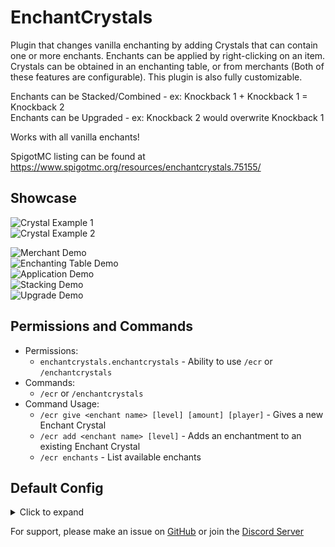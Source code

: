 # EnchantCrystals

Plugin that changes vanilla enchanting by adding Crystals that can contain one or more enchants. Enchants can be applied
by right-clicking on an item. Crystals can be obtained in an enchanting table, or from merchants (Both of these features
are configurable). This plugin is also fully customizable.

Enchants can be Stacked/Combined - ex: Knockback 1 + Knockback 1 = Knockback 2<br>
Enchants can be Upgraded - ex: Knockback 2 would overwrite Knockback 1

Works with all vanilla enchants!

SpigotMC listing can be found at https://www.spigotmc.org/resources/enchantcrystals.75155/

## Showcase

![Crystal Example 1](https://i.imgur.com/QAJrvak.png) <br>
![Crystal Example 2](https://i.imgur.com/PjmRzo5.png)

![Merchant Demo](https://i.imgur.com/j63FXFv.gif) <br>
![Enchanting Table Demo](https://i.imgur.com/5tD3O1F.gif) <br>
![Application Demo](https://i.imgur.com/RgQbI8P.gif) <br>
![Stacking Demo](https://i.imgur.com/naL8H43.gif) <br>
![Upgrade Demo](https://i.imgur.com/drMuA9y.gif) <br>

## Permissions and Commands

- Permissions:
    - ``enchantcrystals.enchantcrystals`` - Ability to use ``/ecr`` or ``/enchantcrystals``
- Commands:
    - ``/ecr`` or ``/enchantcrystals``
- Command Usage:
    - ``/ecr give <enchant name> [level] [amount] [player]`` - Gives a new Enchant Crystal
    - ``/ecr add <enchant name> [level]`` - Adds an enchantment to an existing Enchant Crystal
    - ``/ecr enchants`` - List available enchants

## Default Config

<details>
  <summary>Click to expand</summary>

```
# Made by Puyodead1
settings:
  enchanting_tables:
    enabled: false # Setting this to true will change enchanted books to crystals in enchantment tables
    require_lapis: true

  merchants:
    # Changing this from true to false will not affect any merchants that have already been interacted with!
    enabled: false # Setting this to true will change enchanted books to crystals in merchant trades
  item:
    material: NETHER_STAR # https://hub.spigotmc.org/javadocs/bukkit/org/bukkit/Material.html (Don't use legacy names)
    display_name: "&6Enchantment Crystal &8[&7%ENCHANTMENT_COUNT% %ENCHANTMENT_STRING%&8]"
    enchant_lore: "&7%ENCHANTMENT_NAME% %ENCHANTMENT_LEVEL%"
    lore:
      - ""
      - "&7Right click on an item to apply."

messages:
  enchantment_plural: "Enchantments"
  enchantment_singular: "Enchantment"
  already_enchanted: "&cThat item already contains this enchantment!"
  enchantment_success: "&aSuccessfully applied &e%ENCHANTMENT_NAME% %ENCHANTMENT_LEVEL% &ato &e%ITEM_DISPLAY_NAME%&a!"
  enchantment_bounds_error: "&cEnchantment level out of bounds! Must be between %ENCHANTMENT_LEVEL_START% and %ENCHANTMENT_LEVEL_MAX%"
  enchantment_conflict: "&e%OTHER_ENCHANTMENT_NAME% &cconflicts with this enchantment&c!"
  enchantment_max_exceed: "&e%ENCHANTMENT_NAME% &ccannot be combined as it would exceed the maximum level!"
  enchantment_upgraded: "&aSuccessfully upgraded &e%ENCHANTMENT_NAME% &afrom level &e%ENCHANTMENT_LEVEL_OLD% &ato level &e%ENCHANTMENT_LEVEL_NEW%&a!"
  invalid_item: "&e%ENCHANTMENT_NAME% &ccannot be applied to &e%ITEM_DISPLAY_NAME%!"
  invalid_player: "&cInvalid player specified!"
  invalid_enchantment: "&cInvalid Enchantment! Check &e/gc enchants &cfor a list of valid enchantments."
  missing_permission: "&cYou do not have permission to run that command!"
  crystal_given: "&aAdded &ex%CRYSTAL_AMOUNT% %ENCHANTMENT_NAME% &6Enchantment Crystal &ato your inventory!"
  crystal_given_to_player: "&a%PLAYER_NAME% has been given &ex%CRYSTAL_AMOUNT% %ENCHANTMENT_NAME%&a!"
  crystal_received: "&aYou have been given &ex%CRYSTAL_AMOUNT% %ENCHANTMENT_NAME% &afrom &e%PLAYER_NAME%&a!"
  creative_error: "&cYou cannot apply crystals in creative mode!"
  add_invalid_item: "&cYou must be holding an &6Enchantment Crystal &cto apply enchants!"
  add_success: "&e%ENCHANTMENT_NAME% &ahas been added to the crystal!"
```

</details>

For support, please make an issue on [GitHub](https://github.com/Puyodead1/EnchantCrystals/issues/new) or join
the [Discord Server](https://discord.gg/tMzrSxQ)
